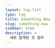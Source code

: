 ```yaml
---
layout: tag-list
type: tag
title: Something New
slug: something-new
sidebar: true
description: >
  새로 알게된 것 정리
---
```

